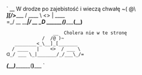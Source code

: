 `
               __        W drodze po zajebistość i wieczą chwałę
             ~( @\   \
      _________]_[__/_>________
     /  ____ \ <>     |  ____  \
    =\_/ __ \_\_______|_/ __ \__D
________(__)_____________(__)____








                     __  Cholera nie w te stronę
                 /  /@ )~
       ________<_\__]_[_______
      / ____   |    <>  / ___ \
    ᗡ_/ ___ \_|_______/_/___\_/=  
_______(__)_____________(__)_____
`
